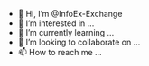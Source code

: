 - 👋 Hi, I’m @InfoEx-Exchange
- 👀 I’m interested in ...
- 🌱 I’m currently learning ...
- 💞️ I’m looking to collaborate on ...
- 📫 How to reach me ...

<!---
InfoEx-Exchange/InfoEx-Exchange is a ✨ special ✨ repository because its `README.md` (this file) appears on your GitHub profile.
You can click the Preview link to take a look at your changes.
--->
